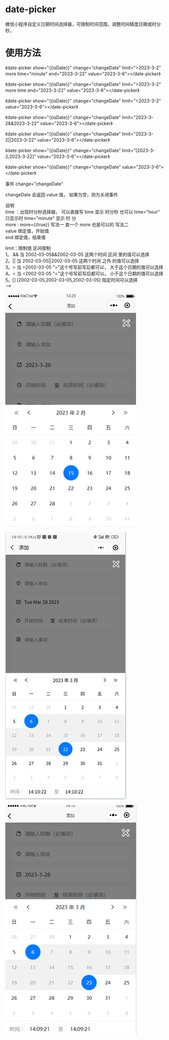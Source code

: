 # date-picker
微信小程序自定义日期时间选择器，可限制时间范围，调整时间精度日期或时分秒，


# 使用方法

 《date-picker show="{{isDate}}" change="changeDate" limit=">2023-3-2" more time="minute" end="2023-3-22" value="2023-3-6"></date-picker》

 《date-picker show="{{isDate}}" change="changeDate" limit=">2023-3-2" more time end="2023-3-22" value="2023-3-6"></date-picker》

 《date-picker show="{{isDate}}" change="changeDate" limit="<2023-3-2" value="2023-3-6"></date-picker》

 《date-picker show="{{isDate}}" change="changeDate" limit="2023-3-2&&2023-3-22" value="2023-3-6"></date-picker》

 《date-picker show="{{isDate}}" change="changeDate" limit="2023-3-2||2023-3-22" value="2023-3-6"></date-picker》

 《date-picker show="{{isDate}}" change="changeDate" limit="[2023-3-2,2023-3-22]" value="2023-3-6"></date-picker》 

 《date-picker show="{{isDate}}" change="changeDate" value="2023-3-6"></date-picker》
 
 事件 change="changeDate"
 
 changeDate 会返回 value 值， 如果为空，则为关闭事件
 
 说明  
 time ：出现时分秒选择器， 可以直接写 time 显示 时分秒  也可以 time="hour" 只显示时  time="minute" 显示 时 分    
 more :  more={{true}} 写法一    直一个 more 也是可以的 写法二   
 value 绑定值，开始值   
 end 绑定值，结束值  

 limit：限制值 区间限制  
   1。 &&  当 2002-03-05&&2002-03-05  这两个时间 区间 里的值可以选择  
   2。||  当 2002-03-05||2002-03-05  这两个时间 之外 的值可以选择   
   3。>  当 >2002-03-05  ">"这个号写前写后都可以， 大于这个日期的值可以选择  
   4。< 当 <2002-03-05  "<"这个号写前写后都可以， 小于这个日期的值可以选择  
   5。[] [2002-03-05,2002-03-05,2002-03-05]  指定时间可以选择  
 -->


![img](https://github.com/wyulang/wx-date/blob/main/demo-pic/wx1.png)

![img](https://github.com/wyulang/wx-date/blob/main/demo-pic/wx2.png)

![img](https://github.com/wyulang/wx-date/blob/main/demo-pic/wx3.png)

